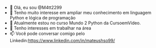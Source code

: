 - 👋 Olá, eu sou @M4tt2299
- 👀 Tenho muito interesse em ampliar meu conhecimento em linguagem Python e lógica de programação
- 🌱 Atualmente estou no curso Mundo 2 Python da CursoemVídeo.
- 💞️ Tenho interesses em trabalhar na área
- 📫 Você pode conversar comigo pelo Linkedin:https://www.linkedin.com/in/mateushso99/

<!---
M4tt2299/M4tt2299 is a ✨ special ✨ repository because its `README.md` (this file) appears on your GitHub profile.
You can click the Preview link to take a look at your changes.
--->
